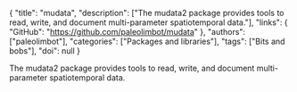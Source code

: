 {
  "title": "mudata",
  "description": ["The mudata2 package provides tools to read, write, and document multi-parameter spatiotemporal data."],
  "links": {
    "GitHub": "https://github.com/paleolimbot/mudata"
  },
  "authors": ["paleolimbot"],
  "categories": ["Packages and libraries"],
  "tags": ["Bits and bobs"],
  "doi": null
}

<!-- Generated by csv2md.R – do not edit by hand -->

The mudata2 package provides tools to read, write, and document multi-parameter spatiotemporal data.